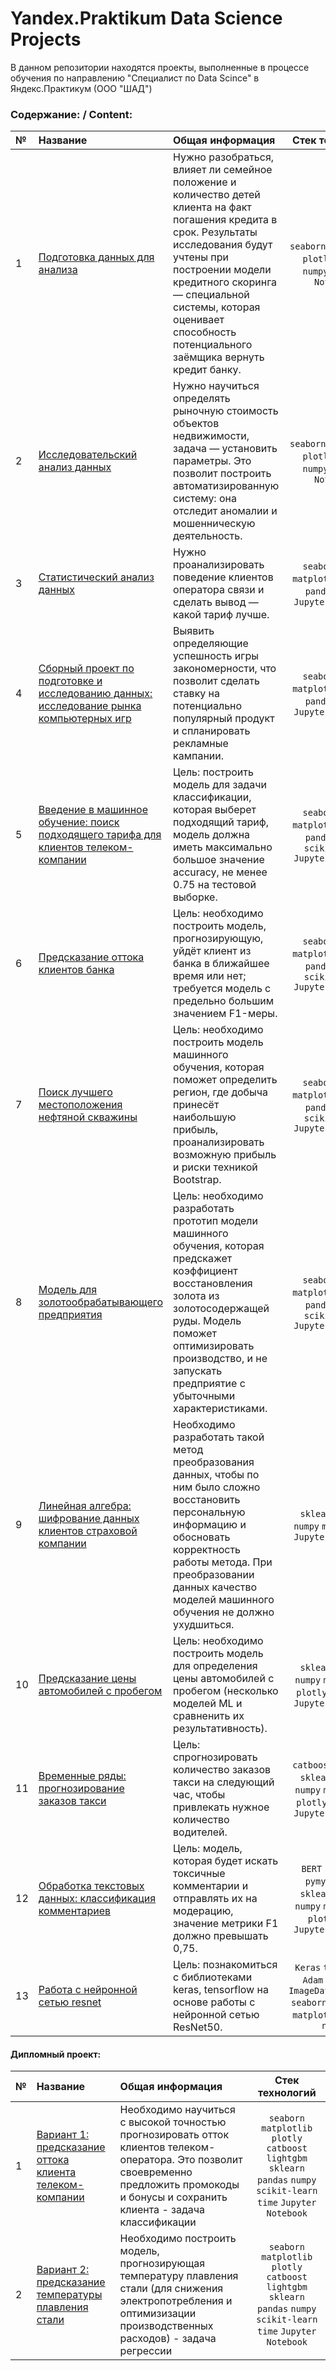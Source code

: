 

# Yandex.Praktikum Data Science Projects
В данном репозитории находятся проекты, выполненные в процессе обучения по направлению 
"Специалист по Data Scince" в Яндекс.Практикум (ООО "ШАД")


### Содержание: / Content:
|№| Название | Общая информация | Стек технологий |
|:---|:-------------------|:----------------------------------------------------------|:-----------:|
|1  |[Подготовка данных для анализа](https://github.com/annapavlovads/yandex_praktikum/blob/main/1_data_preprocessing/1_data_preprocessing.ipynb)<br> | Нужно разобраться, влияет ли семейное положение и количество детей клиента на факт погашения кредита в срок. Результаты исследования будут учтены при построении модели кредитного скоринга — специальной системы, которая оценивает способность потенциального заёмщика вернуть кредит банку. |`seaborn` `matplotlib` `plotly` `pandas` `numpy` `Jupyter Notebook`|
|2  |[Исследовательский анализ данных](https://github.com/annapavlovads/yandex_praktikum/blob/main/2_data_exploration/2_data_exploration_revised.ipynb)<br> | Нужно научиться определять рыночную стоимость объектов недвижимости, задача — установить параметры. Это позволит построить автоматизированную систему: она отследит аномалии и мошенническую деятельность. |`seaborn` `matplotlib` `plotly` `pandas` `numpy` `Jupyter Notebook`|
|3  |[Статистический анализ данных](https://github.com/annapavlovads/yandex_praktikum/blob/main/3_statistical_data_analysis/3_statistical_data_analysis.ipynb)<br> | Нужно проанализировать поведение клиентов оператора связи и сделать вывод — какой тариф лучше. |`seaborn` `scipy` `matplotlib` `plotly` `pandas` `numpy` `Jupyter Notebook`|
|4  |[Сборный проект по подготовке и исследованию данных: исследование рынка компьютерных игр](https://github.com/annapavlovads/yandex_praktikum/blob/main/4_game_investigation/4_game_investigation.ipynb)<br> | Выявить определяющие успешность игры закономерности, что позволит сделать ставку на потенциально популярный продукт и спланировать рекламные кампании. |`seaborn` `scipy` `matplotlib` `plotly` `pandas` `numpy` `Jupyter Notebook`|
|5  |[Введение в машинное обучение: поиск подходящего тарифа для клиентов телеком-компании](https://github.com/annapavlovads/yandex_praktikum/blob/main/5_ml_introduction/5_ml_introduction.ipynb)<br> | Цель: построить модель для задачи классификации, которая выберет подходящий тариф, модель должна иметь максимально большое значение accuracy, не менее 0.75 на тестовой выборке. |`seaborn` `scipy` `matplotlib` `plotly` `pandas` `numpy` `scikit-learn` `Jupyter Notebook`|
|6  |[Предсказание оттока клиентов банка](https://github.com/annapavlovads/yandex_praktikum/blob/main/6_bank_client_leaving_prediction/6_ml_bank_client_leaving_prediction.ipynb)<br> | Цель: необходимо построить модель, прогнозирующую, уйдёт клиент из банка в ближайшее время или нет; требуется модель с предельно большим значением F1-меры. |`seaborn` `scipy` `matplotlib` `plotly` `pandas` `numpy` `scikit-learn` `Jupyter Notebook`|
|7  |[Поиск лучшего местоположения нефтяной скважины](https://github.com/annapavlovads/yandex_praktikum/blob/main/7_lr_bootstrap_oil_model/7_lr_bootstrap_oil_model.ipynb)<br> | Цель: необходимо построить модель машинного обучения, которая поможет определить регион, где добыча принесёт наибольшую прибыль, проанализировать возможную прибыль и риски техникой Bootstrap. |`seaborn` `scipy` `matplotlib` `plotly` `pandas` `numpy` `scikit-learn` `Jupyter Notebook`|
|8  |[Модель для золотообрабатывающего предприятия](https://github.com/annapavlovads/yandex_praktikum/blob/main/8_gold_industry_model/8_gold_industry.ipynb)<br> | Цель: необходимо разработать прототип модели машинного обучения, которая предскажет коэффициент восстановления золота из золотосодержащей руды. Модель поможет оптимизировать производство, и не запускать предприятие с убыточными характеристиками. |`seaborn` `scipy` `matplotlib` `plotly` `pandas` `numpy` `scikit-learn` `Jupyter Notebook`|
|9  |[Линейная алгебра: шифрование данных клиентов страховой компании](https://github.com/annapavlovads/yandex_praktikum/blob/main/9_linear_algebra/9_linear_algebra.ipynb)<br> | Необходимо разработать такой метод преобразования данных, чтобы по ним было сложно восстановить персональную информацию и обосновать корректность работы метода. При преобразовании данных качество моделей машинного обучения не должно ухудшиться. |`sklearn` `pandas` `numpy` `math` `linalg` `Jupyter Notebook`|
|10  |[Предсказание цены автомобилей с пробегом](https://github.com/annapavlovads/yandex_praktikum/blob/main/10_car_price_prediction/10_car_price_prediction.ipynb)<br> | Цель: необходимо построить модель для определения цены автомобилей с пробегом (несколько моделей МL и сравненить их результативность). |`sklearn` `pandas` `numpy` `matplotlib` `plotly` `math` `time` `Jupyter Notebook`|
|11  |[Временные ряды: прогнозирование заказов такси](https://github.com/annapavlovads/yandex_praktikum/blob/main/11_time_series/11_time_series.ipynb)<br> | Цель: спрогнозировать количество заказов такси на следующий час, чтобы привлекать нужное количество водителей. |`catboost` `lightgbm` `sklearn` `pandas` `numpy` `matplotlib` `plotly` `math` `time` `Jupyter Notebook`|
|12  |[Обработка текстовых данных: классификация комментариев](https://github.com/annapavlovads/yandex_praktikum/blob/main/12_text/12_text.ipynb)<br> | Цель: модель, которая будет искать токсичные комментарии и отправлять их на модерацию, значение метрики F1 должно превышать 0,75. |`BERT` `spacy` `SVC` `pymystem3` `re` `sklearn` `pandas` `numpy` `matplotlib` `plotly` `math` `Jupyter Notebook`|
|13  |[Работа с нейронной сетью resnet](https://github.com/annapavlovads/yandex_praktikum/tree/main/13_resnet)<br> | Цель: познакомиться с библиотеками keras, tensorflow на основе работы с нейронной сетью ResNet50. |`Keras` `tensorflow` `Adam` `ResNet50` `ImageDataGenerator` `seaborn` `PIL` `pandas` `matplotlib` `plotly` `numpy`|

#### Дипломный проект: 
|№| Название | Общая информация | Стек технологий |
|:---|:-------------------|:----------------------------------------------------------|:-----------:|
|1  |[Вариант 1: предсказание оттока клиента телеком-компании](https://github.com/annapavlovads/yandex_praktikum/blob/main/14_1_final_project_telecom/YandexDiploma_first_variant_telecom.ipynb)<br> | Необходимо научиться с высокой точностью прогнозировать отток клиентов телеком-оператора. Это позволит своевременно предложить промокоды и бонусы и сохранить клиента - задача классификации |`seaborn` `matplotlib` `plotly` `catboost` `lightgbm` `sklearn` `pandas` `numpy` `scikit-learn` `time` `Jupyter Notebook`|
|2  |[Вариант 2: предсказание температуры плавления стали](https://github.com/annapavlovads/yandex_praktikum/blob/main/14_2_final_project_steel/YandexDiploma%20_steel.ipynb)<br> | Необходимо построить модель, прогнозирующая температуру плавления стали (для снижения электропотребления и оптимизизации производственных расходов) - задача регрессии |`seaborn` `matplotlib` `plotly` `catboost` `lightgbm` `sklearn` `pandas` `numpy` `scikit-learn` `time` `Jupyter Notebook`|

